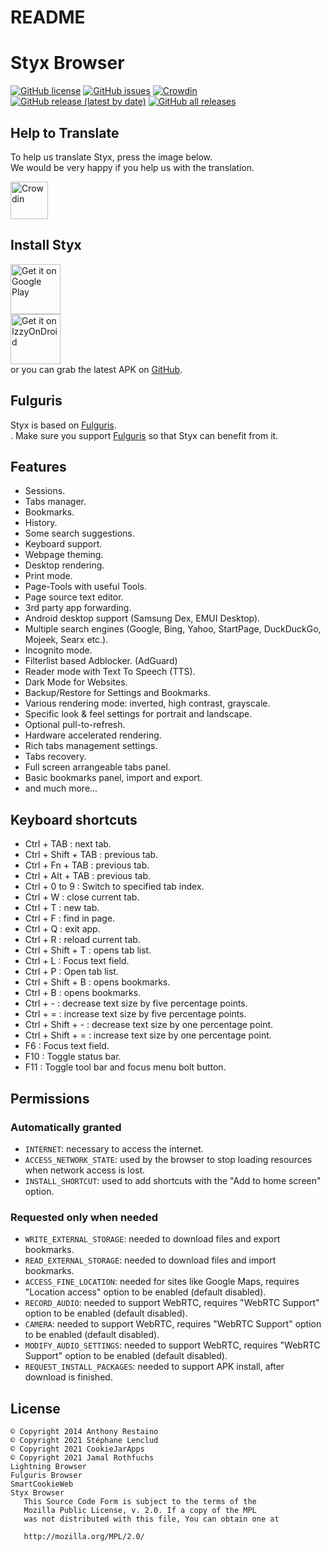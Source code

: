 README
======

# Styx Browser

[![GitHub license](https://img.shields.io/github/license/jamal2362/Styx)](https://github.com/jamal2362/Styx/blob/main/LICENSE) [![GitHub issues](https://img.shields.io/github/issues/jamal2362/Styx)](https://github.com/jamal2362/Styx/issues) [![Crowdin](https://badges.crowdin.net/styx-browser/localized.svg)](https://crowdin.com/project/styx-browser) [![GitHub release (latest by date)](https://img.shields.io/github/v/release/jamal2362/Styx)](https://github.com/jamal2362/Styx/releases) [![GitHub all releases](https://img.shields.io/github/downloads/jamal2362/Styx/total)](https://github.com/jamal2362/Styx/releases)


## Help to Translate
To help us translate Styx, press the image below.  
We would be very happy if you help us with the translation.

[<img src="https://user-images.githubusercontent.com/15986930/117266967-12c12380-ae56-11eb-8ae0-d7914c402e74.png" alt="Crowdin" height="60">](https://crowdin.com/project/styx-browser)  

## Install Styx
[<img src="https://abload.de/img/en_badge_web_genericbyjff.png" alt="Get it on Google Play" height="80">](https://play.google.com/store/apps/details?id=com.jamal2367.styx)  
[<img src="https://abload.de/img/izzyondroidkek5i.png" alt="Get it on IzzyOnDroid" height="80">](https://android.izzysoft.de/repo/apk/com.jamal2367.styx)  
or you can grab the latest APK on [GitHub](https://github.com/jamal2362/Styx/releases).  

## Fulguris
Styx is based on [Fulguris](https://github.com/Slion/Fulguris).  
. 
Make sure you support [Fulguris](https://github.com/Slion/Fulguris) so that Styx can benefit from it.

## Features
* Sessions.
* Tabs manager.
* Bookmarks.
* History.
* Some search suggestions.
* Keyboard support.
* Webpage theming.
* Desktop rendering.
* Print mode.
* Page-Tools with useful Tools.
* Page source text editor.
* 3rd party app forwarding.
* Android desktop support (Samsung Dex, EMUI Desktop). 
* Multiple search engines (Google, Bing, Yahoo, StartPage, DuckDuckGo, Mojeek, Searx etc.).
* Incognito mode.
* Filterlist based Adblocker. (AdGuard)
* Reader mode with Text To Speech (TTS).
* Dark Mode for Websites.
* Backup/Restore for Settings and Bookmarks.
* Various rendering mode: inverted, high contrast, grayscale.
* Specific look & feel settings for portrait and landscape.
* Optional pull-to-refresh.
* Hardware accelerated rendering.
* Rich tabs management settings.
* Tabs recovery.
* Full screen arrangeable tabs panel.
* Basic bookmarks panel, import and export.
* and much more...


## Keyboard shortcuts
* Ctrl + TAB : next tab.
* Ctrl + Shift + TAB : previous tab.
* Ctrl + Fn + TAB : previous tab.
* Ctrl + Alt + TAB : previous tab.
* Ctrl + 0 to 9 : Switch to specified tab index.
* Ctrl + W : close current tab.
* Ctrl + T : new tab.
* Ctrl + F : find in page.
* Ctrl + Q : exit app.
* Ctrl + R : reload current tab.
* Ctrl + Shift + T : opens tab list.
* Ctrl + L : Focus text field.
* Ctrl + P : Open tab list.
* Ctrl + Shift + B : opens bookmarks.
* Ctrl + B : opens bookmarks.
* Ctrl + - : decrease text size by five percentage points.
* Ctrl + = : increase text size by five percentage points.
* Ctrl + Shift + - : decrease text size by one percentage point.
* Ctrl + Shift + = : increase text size by one percentage point.
* F6 : Focus text field.
* F10 : Toggle status bar.
* F11 : Toggle tool bar and focus menu bolt button.


## Permissions
### Automatically granted
* `INTERNET`: necessary to access the internet.
* `ACCESS_NETWORK_STATE`: used by the browser to stop loading resources when network access is lost.
* `INSTALL_SHORTCUT`: used to add shortcuts with the "Add to home screen" option.

### Requested only when needed
* `WRITE_EXTERNAL_STORAGE`: needed to download files and export bookmarks.
* `READ_EXTERNAL_STORAGE`: needed to download files and import bookmarks.
* `ACCESS_FINE_LOCATION`: needed for sites like Google Maps, requires "Location access" option to be enabled (default disabled).
* `RECORD_AUDIO`: needed to support WebRTC, requires "WebRTC Support" option to be enabled (default disabled).
* `CAMERA`: needed to support WebRTC, requires "WebRTC Support" option to be enabled (default disabled).
* `MODIFY_AUDIO_SETTINGS`: needed to support WebRTC, requires "WebRTC Support" option to be enabled (default disabled).
* `REQUEST_INSTALL_PACKAGES`: needed to support APK install, after download is finished.

## License
```
© Copyright 2014 Anthony Restaino
© Copyright 2021 Stéphane Lenclud
© Copyright 2021 CookieJarApps
© Copyright 2021 Jamal Rothfuchs
Lightning Browser
Fulguris Browser
SmartCookieWeb
Styx Browser
   This Source Code Form is subject to the terms of the 
   Mozilla Public License, v. 2.0. If a copy of the MPL 
   was not distributed with this file, You can obtain one at 
   
   http://mozilla.org/MPL/2.0/
```

